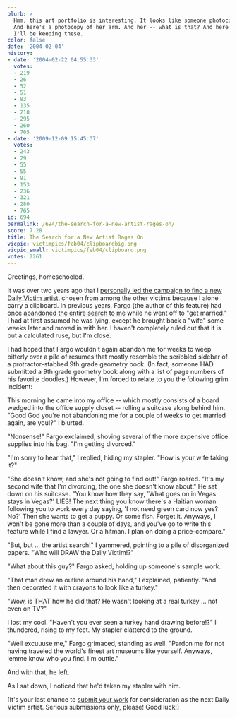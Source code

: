 ```yaml
---
blurb: >
  Hmm, this art portfolio is interesting. It looks like someone photocopied her face.
  And here's a photocopy of her arm. And her -- what is that? And here's a ... WHOA.
  I'll be keeping these.
color: false
date: '2004-02-04'
history:
- date: '2004-02-22 04:55:33'
  votes:
  - 219
  - 26
  - 52
  - 51
  - 83
  - 135
  - 218
  - 295
  - 260
  - 705
- date: '2009-12-09 15:45:37'
  votes:
  - 243
  - 29
  - 55
  - 55
  - 91
  - 153
  - 236
  - 321
  - 280
  - 765
id: 694
permalink: /694/the-search-for-a-new-artist-rages-on/
score: 7.28
title: The Search for a New Artist Rages On
vicpic: victimpics/feb04/clipboardbig.png
vicpic_small: victimpics/feb04/clipboard.png
votes: 2261
---
```


Greetings, homeschooled.

It was over two years ago that I [personally led the campaign to find a
new Daily Victim artist](@/victim/298.md), chosen from among the
other victims because I alone carry a clipboard. In previous years,
Fargo (the author of this feature) had once [abandoned the entire search
to me](@/victim/301.md) while he went off to "get married." I had at
first assumed he was lying, except he brought back a "wife" some weeks
later and moved in with her. I haven't completely ruled out that it is
but a calculated ruse, but I'm close.

I had hoped that Fargo wouldn't again abandon me for weeks to weep
bitterly over a pile of resumes that mostly resemble the scribbled
sidebar of a protractor-stabbed 9th grade geometry book. (In fact,
someone HAD submitted a 9th grade geometry book along with a list of
page numbers of his favorite doodles.) However, I'm forced to relate to
you the following grim incident:

This morning he came into my office -- which mostly consists of a board
wedged into the office supply closet -- rolling a suitcase along behind
him. "Good God you're not abandoning me for a couple of weeks to get
married again, are you!?" I blurted.

"Nonsense!" Fargo exclaimed, shoving several of the more expensive
office supplies into his bag. "I'm getting divorced."

"I'm sorry to hear that," I replied, hiding my stapler. "How is your
wife taking it?"

"She doesn't know, and she's not going to find out!" Fargo roared. "It's
my second wife that I'm divorcing, the one she doesn't know about." He
sat down on his suitcase. "You know how they say, 'What goes on in Vegas
stays in Vegas?' LIES! The next thing you know there's a Haitian woman
following you to work every day saying, 'I not need green card now yes?
No?' Then she wants to get a puppy. Or some fish. Forget it. Anyways, I
won't be gone more than a couple of days, and you've go to write this
feature while I find a lawyer. Or a hitman. I plan on doing a
price-compare."

"But, but ... the artist search!" I yammered, pointing to a pile of
disorganized papers. "Who will DRAW the Daily Victim!?"

"What about this guy?" Fargo asked, holding up someone's sample work.

"That man drew an outline around his hand," I explained, patiently. "And
then decorated it with crayons to look like a turkey."

"Wow, is THAT how he did that? He wasn't looking at a real turkey ...
not even on TV?"

I lost my cool. "Haven't you ever seen a turkey hand drawing before!?" I
thundered, rising to my feet. My stapler clattered to the ground.

"Well excuuuse me," Fargo grimaced, standing as well. "Pardon me for not
having traveled the world's finest art museums like yourself. Anyways,
lemme know who you find. I'm outtie."

And with that, he left.

As I sat down, I noticed that he'd taken my stapler with him.

\[It's your last chance to [submit your work](mailto:fargo@gamespy.com)
for consideration as the next Daily Victim artist. Serious submissions
only, please! Good luck!\]
